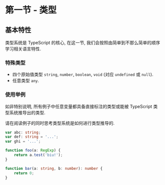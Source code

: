 # 第一节 - 类型

## 基本特性

类型系统是 TypeScript 的核心, 在这一节, 我们会按照由简单到不那么简单的顺序学习相关语言特性.

### 特殊类型

- 四个原始值类型 `string`, `number`, `boolean`, `void` (对应 `undefined` 或 `null`).
- 任意类型 `any`.

### 使用举例

如非特别说明, 所有例子中任意变量都具备直接标注的类型或能被 TypeScript 类型系统推导出的类型.

请在阅读例子的同时思考类型系统是如何进行类型推导的.

```typescript
var abc: string;
var def: string = '...';
var ghi = '...';
```

```typescript
function foo(a: RegExp) {
    return a.test('biu!');
}

function bar(a: string, b: number): number {
    return 0;
}
```
